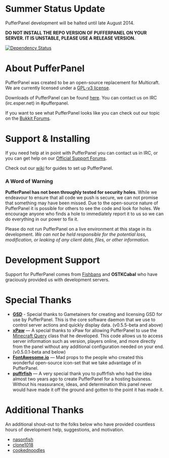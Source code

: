 # Summer Status Update
PufferPanel development will be halted until late August 2014.

**DO NOT INSTALL THE REPO VERSION OF PUFFERPANEL ON YOUR SERVER. IT IS UNSTABLE, PLEASE USE A RELEASE VERSION.**

[![Dependency Status](https://gemnasium.com/DaneEveritt/PufferPanel.svg)](https://gemnasium.com/DaneEveritt/PufferPanel)

# About PufferPanel
PufferPanel was created to be an open-source replacement for Multicraft. We are currently licensed under a [GPL-v3 license](https://raw.github.com/DaneEveritt/PufferPanel/master/LICENSE).

Downloads of PufferPanel can be found [here](https://github.com/DaneEveritt/PufferPanel/releases). You can contact us on IRC (irc.esper.net) in #pufferpanel.

If you want to see what PufferPanel looks like you can check out our topic on the [Bukkit Forums](http://forums.bukkit.org/threads/web-admn-pufferpanel-an-open-source-alternative-to-multicraft.189325/).

# Support & Installing
If you need help at in point with PufferPanel you can contact us in IRC, or you can get help on our [Official Support Forums](http://kelp.in/index.php).

Check out our [wiki](https://github.com/DaneEveritt/PufferPanel/wiki) for guides to set up PufferPanel.

### A Word of Warning
**PufferPanel has not been throughly tested for security holes**. While we endeavour to ensure that all code we push is secure, we can not promise that something may have been missed. Due to the open-source nature of PufferPanel it is possible for others to see the code and look for holes. We encourage anyone who finds a hole to immediately report it to us so we can do everything in our power to fix it.

Please do not run PufferPanel on a live environment at this stage in its development. *We can not be held responsible for the potential loss, modification, or leaking of any client data, files, or other information.*

# Development Support
Support for PufferPanel comes from [Fishbans](http://fishbans.com) and **OSTKCabal** who have graciously provided us with development servers.

# Special Thanks
* **[GSD](https://github.com/gametainers/gsd)** - Special thanks to Gametainers for creating and licensing GSD for use by PufferPanel. This is the core software daemon that we use to control server actions and quickly display data. (v0.5.5-beta and above)
* **[xPaw](http://xpaw.ru)** — A special thanks to xPaw for allowing PufferPanel to use the [Minecraft Query](https://github.com/xPaw/PHP-Minecraft-Query) class that he developed. This code allows us to access server information such as version, players online, and more directly from the panel without any additional configuration needed on your end. (v0.5.0.1-beta and below)
* **[FontAwesome.io](http://fontawesome.io)** — Mad props to the people who created this wonderful open-source icon-set that we take advantage of in PufferPanel.
* **[puffrfish](https://github.com/puffrfish)** — A very special thank you to puffrfish who had the idea almost two years ago to create PufferPanel for a hosting buisness. Without his reassurance, ideas, and determination this panel never would have made it off the ground and gotten to the point it has made it.

# Additional Thanks
An additional shout-out to the folks below who have provided countless hours of development help, suggestions, and motivation.
* [nasonfish](https://github.com/nasonfish)
* [clone1018](https://github.com/clone1018)
* [cookednoodles](https://github.com/cookednoodles)
